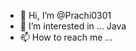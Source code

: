 - 👋 Hi, I’m @Prachi0301
- 👀 I’m interested in ... Java 
- 📫 How to reach me ...

<!---
Prachi0301/Prachi0301 is a ✨ special ✨ repository because its `README.md` (this file) appears on your GitHub profile.
You can click the Preview link to take a look at your changes.
--->
